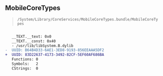 ## MobileCoreTypes

> `/System/Library/CoreServices/MobileCoreTypes.bundle/MobileCoreTypes`

```diff

   __TEXT.__text: 0x0
   __TEXT.__const: 0x40
   - /usr/lib/libSystem.B.dylib
-  UUID: B64B4D33-6AE1-3ED8-9193-856EEAAA5DF2
+  UUID: 83D22637-4173-3492-82CF-5EF60AF686BA
   Functions: 0
   Symbols:   2
   CStrings:  0

```
